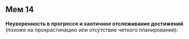 ## Мем 14

**Неуверенность в прогрессе и хаотичное отслеживание достижений** (похоже на прокрастинацию или отсутствие четкого планирования):